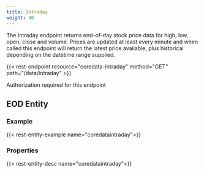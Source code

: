 ```yaml
---
title: Intraday
weight: 40
---
```


The Intraday endpoint returns end-of-day stock price data for high, low, open, close and volume. Prices are updated at least
every minute and when called this endpoint will return the latest price available, plus historical depending on the datetime range
supplied.

{{< rest-endpoint resource="coredata-intraday" method="GET" path="/data/intraday" >}}

<aside class="info">
Authorization required for this endpoint
</aside>

## EOD Entity

### Example
{{< rest-entity-example name="coredataintraday">}}

### Properties
{{< rest-entity-desc name="coredataintraday">}}

